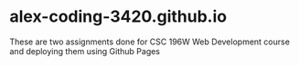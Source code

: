 # alex-coding-3420.github.io
These are two assignments done for CSC 196W Web Development course and deploying them using Github Pages
